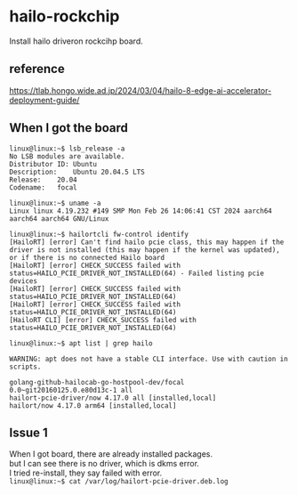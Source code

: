 # hailo-rockchip
Install hailo driveron rockcihp board.

## reference
https://tlab.hongo.wide.ad.jp/2024/03/04/hailo-8-edge-ai-accelerator-deployment-guide/

## When I got the board
```
linux@linux:~$ lsb_release -a
No LSB modules are available.
Distributor ID:	Ubuntu
Description:	Ubuntu 20.04.5 LTS
Release:	20.04
Codename:	focal

linux@linux:~$ uname -a
Linux linux 4.19.232 #149 SMP Mon Feb 26 14:06:41 CST 2024 aarch64 aarch64 aarch64 GNU/Linux

linux@linux:~$ hailortcli fw-control identify
[HailoRT] [error] Can't find hailo pcie class, this may happen if the driver is not installed (this may happen if the kernel was updated), or if there is no connected Hailo board
[HailoRT] [error] CHECK_SUCCESS failed with status=HAILO_PCIE_DRIVER_NOT_INSTALLED(64) - Failed listing pcie devices
[HailoRT] [error] CHECK_SUCCESS failed with status=HAILO_PCIE_DRIVER_NOT_INSTALLED(64)
[HailoRT] [error] CHECK_SUCCESS failed with status=HAILO_PCIE_DRIVER_NOT_INSTALLED(64)
[HailoRT CLI] [error] CHECK_SUCCESS failed with status=HAILO_PCIE_DRIVER_NOT_INSTALLED(64)

linux@linux:~$ apt list | grep hailo

WARNING: apt does not have a stable CLI interface. Use with caution in scripts.

golang-github-hailocab-go-hostpool-dev/focal 0.0~git20160125.0.e80d13c-1 all
hailort-pcie-driver/now 4.17.0 all [installed,local]
hailort/now 4.17.0 arm64 [installed,local]

```

## Issue 1
When I got board, there are already installed packages.  
but I can see there is no driver, which is dkms error.  
I tried re-install, they say failed with error.  
`linux@linux:~$ cat /var/log/hailort-pcie-driver.deb.log`


